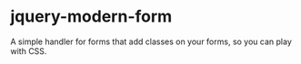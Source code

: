 # jquery-modern-form
A simple handler for forms that add classes on your forms, so you can play with CSS.
